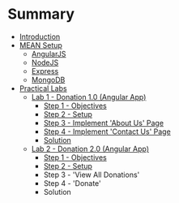 # Summary

* [Introduction](README.md)
* [MEAN Setup](mean_setup.md)
   * [AngularJS](angularjs.md)
   * [NodeJS](nodejsmd.md)
   * [Express](express.md)
   * [MongoDB](mongodb.md)
* [Practical Labs](practical_labs.md)
   * [Lab 1 - Donation 1.0 (Angular App)](lab1/lab_1.md)
       * [Step 1 - Objectives](lab1/step_1.md)
       * [Step 2 - Setup](lab1/step_2.md)
       * [Step 3 - Implement 'About Us' Page](lab1/step_3.md)
       * [Step 4 - Implement 'Contact Us' Page](lab1/step_4.md)
       * [Solution](lab1/solution.md)
   * [Lab 2 - Donation 2.0 (Angular App)](lab2/lab_2.md)
       * [Step 1 - Objectives](lab2/step_1.md)
       * [Step 2 - Setup](lab2/step_2.md)
       * Step 3 - 'View All Donations'
       * Step 4 - 'Donate'
       * Solution


